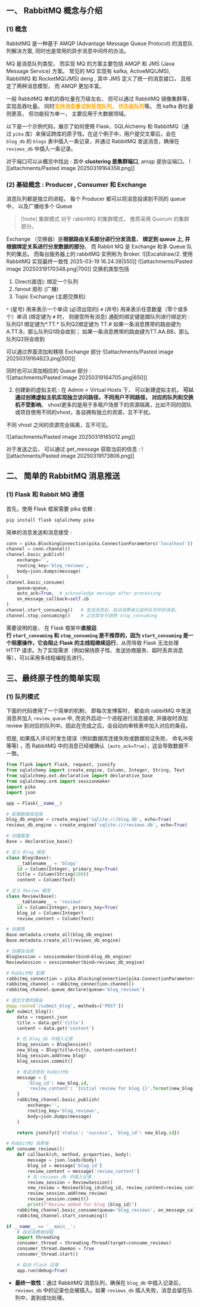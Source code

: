 ## 一、 RabbitMQ 概念与介绍
### (1) 概念 
RabbitMQ 是一种基于  AMQP (Advantage Message Queue Protocol) 的消息队列解决方案, 同时也是常用的异步消息中间件的办法。  

MQ 是消息队列类型， 而实现 MQ 的方案主要包括 AMQP 和 JMS (Java Message Service) 方案。 常见的 MQ 实现有 kafka,  ActiveMQ(JMS), RabbitMQ 和 RocketMQ(JMS) deng ,   其中 JMS 定义了统一的消息接口，   且规定了两种消息模型，  而 AMQP 更加丰富。 

一般 RabbitMQ 单机的吞吐量在万级左右， 但可以通过 RabbitMQ 镜像集群等， 实现高吞吐量。 同时<b><mark style="background: transparent; color: orange">支持消息重试和死信队列， 优先级队列</mark></b>等。 而 kafka 吞吐量则更高， 但功能较为单一， 主要应用于大数据领域。  

以下是一个示例代码，展示了如何使用 Flask、SQLAlchemy 和 RabbitMQ（通过 `pika` 库）来保证跨库的原子性。在这个例子中，用户提交文章后，会在 `blog_db` 的 `blogs` 表中插入一条记录，并通过 RabbitMQ 发送消息，确保在 `reviews_db` 中插入一条记录。

对于端口可以从概览中找出  : 
其中 **clustering 是集群端口**, amqp 是协议端口。 
![[attachments/Pasted image 20250319164358.png]] 
### (2)  基础概念 : Producer ,  Consumer 和  Exchange 
消息队列都是独立的进程， 每个 Producer 都可以将消息投递到不同的 queue 中， 以及广播给多个 Queue  


> [!note] 集群模式
> 对于  rabbitMQ 的集群模式， 推荐采用 Quorum 的集群部分。  


Exchange （交换器）是**根据路由关系部分进行分发消息**， **绑定到 queue 上,  并根据绑定关系进行分发数据的部分**。 而 Rabbit MQ 是 Exchange 和多 Queue 队列的集总。 而每台服务器上的 rabbitMQ 实例称为 Broker. 
![[Excalidraw/2. 使用 RabbitMQ 实现最终一致性 2025-03-19 16.24.38|550]]
![[attachments/Pasted image 20250319170348.png|700]]
交换机类型包括  
1. Direct(直连): 绑定一个队列 
2. fanout 扇形 (广播) 
3. Topic Exchange (主题交换机) 

`*` (星号) 用来表示一个单词 (必须出现的)
`#` (井号) 用来表示任意数量（零个或多个）单词 (绑定键为  `#` 时， 则接受所有消息)
通配的绑定键是跟队列进行绑定的 : 
队列Q1 绑定键为*.TT.* 队列Q2绑定键为 TT.# 
如果一条消息携带的路由键为 A.TT.B，那么队列Q1将会收到；
如果一条消息携带的路由键为TT.AA.BB，那么队列Q2将会收到


可以通过界面添加和移除 Exchange 部分
![[attachments/Pasted image 20250319164623.png|500]] 

同时也可以添加相应的 Queue 部分 :  
![[attachments/Pasted image 20250319164705.png|650]]

2. 创建新的虚拟主机 : 
在  Admin > Virtual Hosts 下， 可以新建虚拟主机， **可以通过创建虚拟主机实现独立访问路径，不同用户不同路径，  对应的队列和交换机不受影响**。 vhost更多的是用于多租户场景下的资源隔离，比如不同的团队或项目使用不同的vhost，各自拥有独立的资源，互不干扰。

不同 vhost 之间的资源完全隔离，互不可见。 

![[attachments/Pasted image 20250319165012.png]] 

对于发送之后， 可以通过 get_message  获取当前的信息 : 
![[attachments/Pasted image 20250319173806.png]]

## 二、 简单的 RabbitMQ 消息推送
### (1) Flask 和 Rabbit MQ 通信 
首先，使用 Flask 框架需要 pika 依赖 : 
```bash
pip install flask sqlalchemy pika
```

简单的消息发送和消息接受 : 
```python
conn = pika.BlockingConnection(pika.ConnectionParameters('localhost'))  
channel = conn.channel()
channel.basic_publish(
	exchange='',
	routing_key='blog_reviews',
	body=json.dumps(message)
)
channel.basic_consume(  
    queue=queue,  
    auto_ack=True,  # acknowledge message after processing  
    on_message_callback=self.cb  
)
channel.start_consuming()   # 发送消息后，启动消费者以监听队列中的消息。 
channel.stop_consuming()    # 之后某处可调用 stop_consuming 
```

需要说明的是，  在 Flask 框架中**直接运行 `start_consuming` 和 `stop_consuming` 是不推荐的，因为 `start_consuming` 是一个阻塞操作，它会阻止 Flask 的主线程继续运行**，从而导致 Flask 无法处理 HTTP 请求。为了实现需求（例如保持原子性、发送协商服务、超时丢弃消息等），可以采用多线程编程去进行。 

## 三、最终原子性的简单实现
### (1) 队列模式 
下面的代码使用了一个简单的机制， 即每次发博客时， 都会向 rabbitMQ 中发送消息并加入 `review_queue` 中,   而另外启动一个进程进行消息接收, 并接收时添加 review 到对应的队列中。因此在完成之后，会自动向审核表中加入对应的条目。 

但是, 如果插入评论时发生错误（例如数据库连接失败或数据验证失败， 命名冲突等等) ，而 RabbitMQ 中的消息已经被确认（`auto_ack=True`），这会导致数据不一致。

```python
from flask import Flask, request, jsonify
from sqlalchemy import create_engine, Column, Integer, String, Text
from sqlalchemy.ext.declarative import declarative_base
from sqlalchemy.orm import sessionmaker
import pika
import json

app = Flask(__name__)

# 配置数据库连接
blog_db_engine = create_engine('sqlite:///blog.db', echo=True)
reviews_db_engine = create_engine('sqlite:///reviews.db', echo=True)

# 创建基类
Base = declarative_base()

# 定义 Blog 模型
class Blog(Base):
    __tablename__ = 'blogs'
    id = Column(Integer, primary_key=True)
    title = Column(String(100))
    content = Column(Text)

# 定义 Review 模型
class Review(Base):
    __tablename__ = 'reviews'
    id = Column(Integer, primary_key=True)
    blog_id = Column(Integer)
    review_content = Column(Text)

# 创建表
Base.metadata.create_all(blog_db_engine)
Base.metadata.create_all(reviews_db_engine)

# 创建会话类
BlogSession = sessionmaker(bind=blog_db_engine)
ReviewSession = sessionmaker(bind=reviews_db_engine)

# RabbitMQ 配置
rabbitmq_connection = pika.BlockingConnection(pika.ConnectionParameters('localhost'))
rabbitmq_channel = rabbitmq_connection.channel()
rabbitmq_channel.queue_declare(queue='blog_reviews')

# 提交文章的路由
@app.route('/submit_blog', methods=['POST'])
def submit_blog():
    data = request.json
    title = data.get('title')
    content = data.get('content')

    # 在 blog_db 中插入记录
    blog_session = BlogSession()
    new_blog = Blog(title=title, content=content)
    blog_session.add(new_blog)
    blog_session.commit()

    # 发送消息到 RabbitMQ
    message = {
        'blog_id': new_blog.id,
        'review_content': 'Initial review for blog {}'.format(new_blog.id)
    }
    rabbitmq_channel.basic_publish(
        exchange='',
        routing_key='blog_reviews',
        body=json.dumps(message)
    )

    return jsonify({'status': 'success', 'blog_id': new_blog.id})

# RabbitMQ 消费者
def consume_reviews():
    def callback(ch, method, properties, body):
        message = json.loads(body)
        blog_id = message['blog_id']
        review_content = message['review_content']
        # 在 reviews_db 中插入记录
        review_session = ReviewSession()
        new_review = Review(blog_id=blog_id, review_content=review_content)
        review_session.add(new_review)
        review_session.commit()
        print(f"Review added for blog {blog_id}")
    rabbitmq_channel.basic_consume(queue='blog_reviews', on_message_callback=callback, auto_ack=True)
    rabbitmq_channel.start_consuming()

if __name__ == '__main__':
    # 启动消费者线程
    import threading
    consumer_thread = threading.Thread(target=consume_reviews)
    consumer_thread.daemon = True
    consumer_thread.start()

    # 启动 Flask 应用
    app.run(debug=True)
```

- **最终一致性**：通过 RabbitMQ 消息队列，确保在 `blog_db` 中插入记录后，`reviews_db` 中的记录也会被插入。如果 `reviews_db` 插入失败，消息会留在队列中，直到成功处理。
